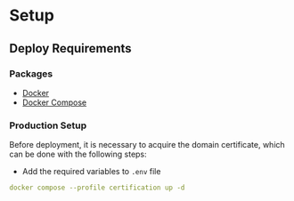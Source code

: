# Setup

## Deploy Requirements 

### Packages

- [Docker](https://docs.docker.com/engine/install/ubuntu/)
- [Docker Compose](https://docs.docker.com/engine/install/ubuntu/)

### Production Setup

Before deployment, it is necessary to acquire the domain certificate, which can be done with the following steps:

- Add the required variables to ```.env```  file

```yaml
docker compose --profile certification up -d
```